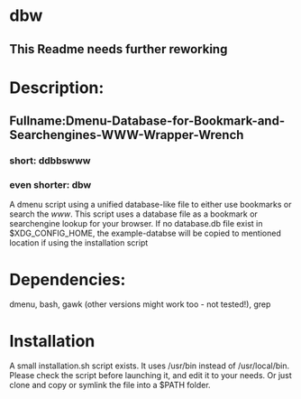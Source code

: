 # dbw
## This Readme needs further reworking ###
# Description:
## Fullname:Dmenu-Database-for-Bookmark-and-Searchengines-WWW-Wrapper-Wrench
### short: ddbbswww ### 
### even shorter: dbw ### 

A dmenu script using a unified database-like file to either use bookmarks or search the _www_\.
This script uses a database file as a bookmark or searchengine lookup for your browser.
If no database.db file exist in $XDG_CONFIG_HOME, the example-databse will be copied to mentioned location if using the installation script
 
# Dependencies:
dmenu, bash, gawk (other versions might work too - not tested!), grep

# Installation
A small installation.sh script exists. It uses /usr/bin instead of /usr/local/bin.
Please check the script before launching it, and edit it to your needs.
Or just clone and copy or symlink the file into a $PATH folder.

